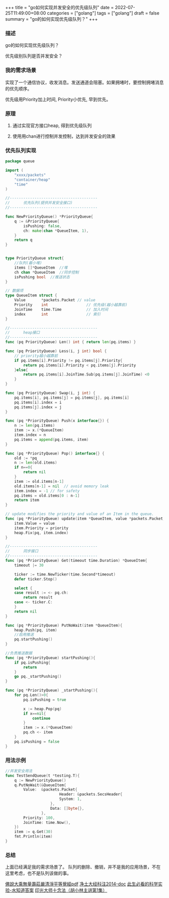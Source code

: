+++
title = "go如何实现并发安全的优先级队列"
date = 2022-07-25T11:49:00+08:00
categories = ["golang"]
tags = ["golang"]
draft = false
summary = "go的如何实现优先级队列？"
+++

### 描述

go的如何实现优先级队列？

优先级别队列是否并发安全？

### 我的需求场景

实现了一个通信协议，收发消息。发送通道会阻塞。如果拥堵时，要控制拥堵消息的优先顺序。

优先级用Priority加上时间, Priority小优先, 早到优先。


### 原理

1. 通过实现官方接口heap, 得到优先级队列

2. 使用用chan进行控制并发控制，达到并发安全的效果


### 优先队列实现

```go
package queue

import (
	"xxxx/packets"
	"container/heap"
	"time"
)

//---------------------------------------
//		优先队列(提供并发安全接口)
//---------------------------------------

func NewPriorityQueue() *PriorityQueue{
	q := &PriorityQueue{
		isPushing: false,
		ch: make(chan *QueueItem, 1),
	}
	return q
}


type PriorityQueue struct{
	//队列(最小堆)
	items []*QueueItem	//堆
	ch chan *QueueItem	//同步控制
	isPushing bool	//推送状态
}

// 数据项
type QueueItem struct {
	Value    	*packets.Packet	// value
	Priority 	int    				// 优先级(越小越靠前)
	JoinTime    time.Time			// 加入时间
	index 		int  				// 索引
}

//---------------------------------------
//		heap接口
//---------------------------------------
func (pq PriorityQueue) Len() int { return len(pq.items) }

func (pq PriorityQueue) Less(i, j int) bool {
	// priority越小越靠前
	if pq.items[i].Priority != pq.items[j].Priority{
		return pq.items[i].Priority < pq.items[j].Priority
	}else{
		return pq.items[i].JoinTime.Sub(pq.items[j].JoinTime) <0
	}
}

func (pq PriorityQueue) Swap(i, j int) {
	pq.items[i], pq.items[j] = pq.items[j], pq.items[i]
	pq.items[i].index = i
	pq.items[j].index = j
}

func (pq *PriorityQueue) Push(x interface{}) {
	n := len(pq.items)
	item := x.(*QueueItem)
	item.index = n
	pq.items = append(pq.items, item)
}

func (pq *PriorityQueue) Pop() interface{} {
	old := *pq
	n := len(old.items)
	if n==0{
		return nil
	}
	item := old.items[n-1]
	old.items[n-1] = nil  // avoid memory leak
	item.index = -1 // for safety
	pq.items = old.items[0 : n-1]
	return item
}

// update modifies the priority and value of an Item in the queue.
func (pq *PriorityQueue) update(item *QueueItem, value *packets.Packet, priority int) {
	item.Value = value
	item.Priority = priority
	heap.Fix(pq, item.index)
}

//---------------------------------------
//		同步接口
//---------------------------------------
func (pq *PriorityQueue) Get(timeout time.Duration) *QueueItem{
	timeout |= 30

	ticker := time.NewTicker(time.Second*timeout)
	defer ticker.Stop()

	select {
	case result := <- pq.ch:
		return result
	case <- ticker.C:
	}
	return nil
}

func (pq *PriorityQueue) PutNoWait(item *QueueItem){
	heap.Push(pq, item)
	//启用推送
	pq.startPushing()
}

//负责推送数据
func (pq *PriorityQueue) startPushing(){
	if pq.isPushing{
		return
	}
	go pq._startPushing()
}

func (pq *PriorityQueue) _startPushing(){
	for pq.Len()>0{
		pq.isPushing = true

		x := heap.Pop(pq)
		if x==nil{
			continue
		}
		item := x.(*QueueItem)
		pq.ch <- item
	}
	pq.isPushing = false
}

```

### 用法示例


```go
//并发安全用法
func TestSendQueue(t *testing.T){
	q := NewPriorityQueue()
	q.PutNoWait(&QueueItem{
		Value: 	&packets.Packet{
						Header: &packets.SecsHeader{
						System: 1,
					},
					Data: []byte{},
				},
		Priority: 100,
		JoinTime: time.Now(),
	})
    item := q.Get(30)
    fmt.Println(item)
}
```

### 总结

上面已经满足我的需求场景了。 队列的删除、撤销，并不是我的应用场景，不在这里考虑，也不是队列该做的事。


[佛說大乘無量壽莊嚴清淨平等覺經pdf](http://www.sxjy360.top/page-download/)
[净土大经科注2014-doc](http://www.sxjy360.top/page-download/)
[此生必看的科学实验-水知道答案](http://www.sxjy360.top/page-download/)
[印光大师十念法（胡小林主讲第1集）](http://www.sxjy360.top/page-download/)